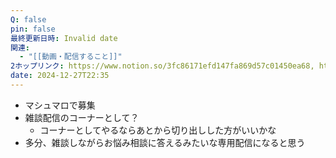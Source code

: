 ```yaml
---
Q: false
pin: false
最終更新日時: Invalid date
関連:
  - "[[動画・配信すること]]"
2ホップリンク: https://www.notion.so/3fc86171efd147fa869d57c01450ea68, https://www.notion.so/78abcd067d6648e392eac9dcece991ac, https://www.notion.so/ca92fbebfbf9411c97a6dc8eea2ef5b1
date: 2024-12-27T22:35
---
```

  

- マシュマロで募集
- 雑談配信のコーナーとして？
    - コーナーとしてやるならあとから切り出しした方がいいかな
- 多分、雑談しながらお悩み相談に答えるみたいな専用配信になると思う